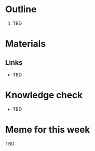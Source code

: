 # Outline

1. TBD

# Materials

## Links

- TBD

# Knowledge check

- TBD

# Meme for this week

TBD
